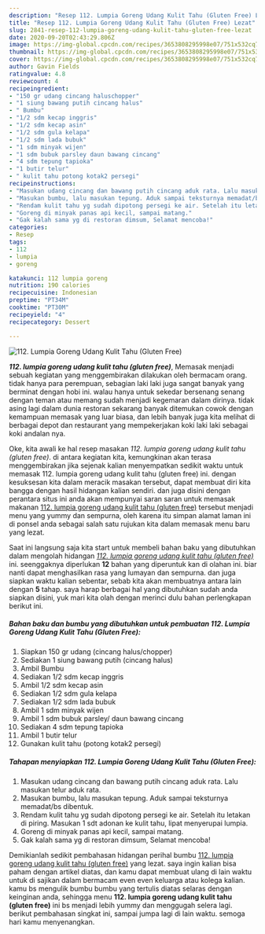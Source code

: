 ```yaml
---
description: "Resep 112. Lumpia Goreng Udang Kulit Tahu (Gluten Free) Lezat"
title: "Resep 112. Lumpia Goreng Udang Kulit Tahu (Gluten Free) Lezat"
slug: 2841-resep-112-lumpia-goreng-udang-kulit-tahu-gluten-free-lezat
date: 2020-09-20T02:43:29.806Z
image: https://img-global.cpcdn.com/recipes/3653808295998e07/751x532cq70/112-lumpia-goreng-udang-kulit-tahu-gluten-free-foto-resep-utama.jpg
thumbnail: https://img-global.cpcdn.com/recipes/3653808295998e07/751x532cq70/112-lumpia-goreng-udang-kulit-tahu-gluten-free-foto-resep-utama.jpg
cover: https://img-global.cpcdn.com/recipes/3653808295998e07/751x532cq70/112-lumpia-goreng-udang-kulit-tahu-gluten-free-foto-resep-utama.jpg
author: Gavin Fields
ratingvalue: 4.8
reviewcount: 4
recipeingredient:
- "150 gr udang cincang haluschopper"
- "1 siung bawang putih cincang halus"
- " Bumbu"
- "1/2 sdm kecap inggris"
- "1/2 sdm kecap asin"
- "1/2 sdm gula kelapa"
- "1/2 sdm lada bubuk"
- "1 sdm minyak wijen"
- "1 sdm bubuk parsley daun bawang cincang"
- "4 sdm tepung tapioka"
- "1 butir telur"
- " kulit tahu potong kotak2 persegi"
recipeinstructions:
- "Masukan udang cincang dan bawang putih cincang aduk rata. Lalu masukan telur aduk rata."
- "Masukan bumbu, lalu masukan tepung. Aduk sampai teksturnya memadat/bs dibentuk."
- "Rendam kulit tahu yg sudah dipotong persegi ke air. Setelah itu letakan di piring. Masukan 1 sdt adonan ke kulit tahu, lipat menyerupai lumpia."
- "Goreng di minyak panas api kecil, sampai matang."
- "Gak kalah sama yg di restoran dimsum, Selamat mencoba!"
categories:
- Resep
tags:
- 112
- lumpia
- goreng

katakunci: 112 lumpia goreng 
nutrition: 190 calories
recipecuisine: Indonesian
preptime: "PT34M"
cooktime: "PT30M"
recipeyield: "4"
recipecategory: Dessert

---
```



![112. Lumpia Goreng Udang Kulit Tahu (Gluten Free)](https://img-global.cpcdn.com/recipes/3653808295998e07/751x532cq70/112-lumpia-goreng-udang-kulit-tahu-gluten-free-foto-resep-utama.jpg)

<b><i>112. lumpia goreng udang kulit tahu (gluten free)</i></b>, Memasak menjadi sebuah kegiatan yang menggembirakan dilakukan oleh bermacam orang. tidak hanya para perempuan, sebagian laki laki juga sangat banyak yang berminat dengan hobi ini. walau hanya untuk sekedar bersenang senang dengan teman atau memang sudah menjadi kegemaran dalam dirinya. tidak asing lagi dalam dunia restoran sekarang banyak ditemukan cowok dengan kemampuan memasak yang luar biasa, dan lebih banyak juga kita melihat di berbagai depot dan restaurant yang mempekerjakan koki laki laki sebagai koki andalan nya.



Oke, kita awali ke hal resep masakan <i>112. lumpia goreng udang kulit tahu (gluten free)</i>. di antara kegiatan kita, kemungkinan akan terasa menggembirakan jika sejenak kalian menyempatkan sedikit waktu untuk memasak 112. lumpia goreng udang kulit tahu (gluten free) ini. dengan kesuksesan kita dalam meracik masakan tersebut, dapat membuat diri kita bangga dengan hasil hidangan kalian sendiri. dan juga disini dengan perantara situs ini anda akan mempunyai saran saran untuk memasak makanan <u>112. lumpia goreng udang kulit tahu (gluten free)</u> tersebut menjadi menu yang yummy dan sempurna, oleh karena itu simpan alamat laman ini di ponsel anda sebagai salah satu rujukan kita dalam memasak menu baru yang lezat.


Saat ini langsung saja kita start untuk membeli bahan baku yang dibutuhkan dalam mengolah hidangan <u><i>112. lumpia goreng udang kulit tahu (gluten free)</i></u> ini. seenggaknya diperlukan <b>12</b> bahan yang diperuntuk kan di olahan ini. biar nanti dapat menghasilkan rasa yang lumayan dan sempurna. dan juga siapkan waktu kalian sebentar, sebab kita akan membuatnya antara lain dengan <b>5</b> tahap. saya harap berbagai hal yang dibutuhkan sudah anda siapkan disini, yuk mari kita olah dengan merinci dulu bahan perlengkapan berikut ini.

<!--inarticleads1-->

##### Bahan baku dan bumbu yang dibutuhkan untuk pembuatan 112. Lumpia Goreng Udang Kulit Tahu (Gluten Free):

1. Siapkan 150 gr udang (cincang halus/chopper)
1. Sediakan 1 siung bawang putih (cincang halus)
1. Ambil  Bumbu
1. Sediakan 1/2 sdm kecap inggris
1. Ambil 1/2 sdm kecap asin
1. Sediakan 1/2 sdm gula kelapa
1. Sediakan 1/2 sdm lada bubuk
1. Ambil 1 sdm minyak wijen
1. Ambil 1 sdm bubuk parsley/ daun bawang cincang
1. Sediakan 4 sdm tepung tapioka
1. Ambil 1 butir telur
1. Gunakan  kulit tahu (potong kotak2 persegi)




<!--inarticleads2-->

##### Tahapan menyiapkan 112. Lumpia Goreng Udang Kulit Tahu (Gluten Free):

1. Masukan udang cincang dan bawang putih cincang aduk rata. Lalu masukan telur aduk rata.
1. Masukan bumbu, lalu masukan tepung. Aduk sampai teksturnya memadat/bs dibentuk.
1. Rendam kulit tahu yg sudah dipotong persegi ke air. Setelah itu letakan di piring. Masukan 1 sdt adonan ke kulit tahu, lipat menyerupai lumpia.
1. Goreng di minyak panas api kecil, sampai matang.
1. Gak kalah sama yg di restoran dimsum, Selamat mencoba!




Demikianlah sedikit pembahasan hidangan perihal bumbu <u>112. lumpia goreng udang kulit tahu (gluten free)</u> yang lezat. saya ingin kalian bisa paham dengan artikel diatas, dan kamu dapat membuat ulang di lain waktu untuk di sajikan dalam bermacam even even keluarga atau kolega kalian. kamu bs mengulik bumbu bumbu yang tertulis diatas selaras dengan keinginan anda, sehingga menu <b>112. lumpia goreng udang kulit tahu (gluten free)</b> ini bs menjadi lebih yummy dan menggugah selera lagi. berikut pembahasan singkat ini, sampai jumpa lagi di lain waktu. semoga hari kamu menyenangkan.
